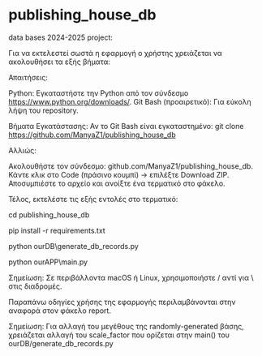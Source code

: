# publishing_house_db
data bases 2024-2025 project:

Για να εκτελεστεί σωστά η εφαρμογή ο χρήστης χρειάζεται να ακολουθήσει τα εξής βήματα:

Απαιτήσεις:

Python: Εγκαταστήστε την Python από τον σύνδεσμο https://www.python.org/downloads/.
Git Bash (προαιρετικό): Για εύκολη λήψη του repository.

Βήματα Εγκατάστασης:
Αν το Git Bash είναι εγκαταστημένο: git clone https://github.com/ManyaZ1/publishing_house_db

Αλλιώς:

Ακολουθήστε τον σύνδεσμο: github.com/ManyaZ1/publishing_house_db.
Κάντε κλικ στο Code (πράσινο κουμπί) -> επιλέξτε Download ZIP. 
Αποσυμπιέστε το αρχείο και ανοίξτε ένα τερματικό στο φάκελο.

Τέλος, εκτελέστε τις εξής εντολές στο τερματικό:

cd publishing_house_db 

pip install -r requirements.txt

python ourDB\generate_db_records.py

python ourAPP\main.py

Σημείωση: Σε περιβάλλοντα macOS ή Linux, χρησιμοποιήστε / αντί για \ στις διαδρομές. 

Παραπάνω oδηγίες χρήσης της εφαρμογής περιλαμβάνονται στην αναφορά στον φάκελο report.

Σημείωση: Για αλλαγή του μεγέθους της randomly-generated βάσης, χρειάζεται αλλαγή του scale_factor που ορίζεται στην main() του ourDB/generate_db_records.py
